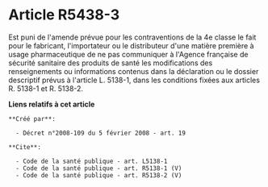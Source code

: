 # Article R5438-3

Est puni de l'amende prévue pour les contraventions de la 4e classe le fait pour le fabricant, l'importateur ou le
distributeur d'une matière première à usage pharmaceutique de ne pas communiquer à l'Agence française de sécurité sanitaire
des produits de santé les modifications des renseignements ou informations contenus dans la déclaration ou le dossier
descriptif prévus à l'article L. 5138-1, dans les conditions fixées aux articles R. 5138-1 et R. 5138-2.

**Liens relatifs à cet article**

	**Créé par**:

	  - Décret n°2008-109 du 5 février 2008 - art. 19

	**Cite**:

	  - Code de la santé publique - art. L5138-1
	  - Code de la santé publique - art. R5138-1 (V)
	  - Code de la santé publique - art. R5138-2 (V)
